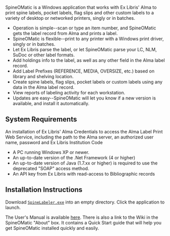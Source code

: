 SpineOMatic is a Windows application that works with Ex Libris' Alma to print spine labels, pocket labels, flag slips and other custom labels to a variety of desktop or networked printers, singly or in batches.

* Operation is simple--scan or type an item number, and SpineOMatic gets the label record from Alma and prints a label.
* SpineOMatic is flexible--print to any printer with a Windows print driver, singly or in batches.
* Let Ex Libris parse the label, or let SpineOMatic parse your LC, NLM, SuDoc or other label formats.
* Add holdings info to the label, as well as any other field in the Alma label record.
* Add Label Prefixes (REFERENCE, MEDIA, OVERSIZE, etc.) based on library and shelving location.
* Create spine labels, flag slips, pocket labels or custom labels using any data in the Alma label record.
* View reports of labeling activity for each workstation.
* Updates are easy--SpineOMatic will let you know if a new version is available, and install it automatically.

## System Requirements
An installation of Ex Libris' Alma
Credentials to access the Alma Label Print Web Service, including the path to the Alma server, an authorized user name, password and Ex Libris Institution Code
* A PC running Windows XP or newer.
* An up-to-date version of the .Net Framework (4 or higher)
* An up-to-date version of Java (1.7.xx or higher) is required to use the deprecated "SOAP" access method.
* An API key from Ex Libris with read-access to Bibliographic records

## Installation Instructions

Download [`SpineLabeler.exe`](https://github.com/EBSCO-GSS/SpineOMatic/releases/download/beta/SpineLabeler.exe) into an empty directory. Click the application to launch.

The User's Manual is available [here](https://github.com/ExLibrisGroup/SpineOMatic/wiki). There is also a link to the Wiki in the SpineOMatic "About" box. It contains a Quick Start guide that will help you get SpineOMatic installed quickly and easily.


